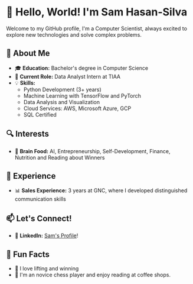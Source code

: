 # 👋 Hello, World! I'm Sam Hasan-Silva

Welcome to my GitHub profile, I'm a Computer Scientist, always excited to explore new technologies and solve complex problems.

## 🚀 About Me

- 🎓 **Education:** Bachelor's degree in Computer Science
- 💼 **Current Role:** Data Analyst Intern at TIAA
- 💡 **Skills:**
  - Python Development (3+ years)
  - Machine Learning with TensorFlow and PyTorch
  - Data Analysis and Visualization
  - Cloud Services: AWS, Microsoft Azure, GCP
  - SQL Certified


## 🔍 Interests

- 🧠 **Brain Food:** AI, Entrepreneurship, Self-Development, Finance, Nutrition and Reading about Winners

## 💪 Experience

- 📊 **Sales Experience:** 3 years at GNC, where I developed distinguished communication skills

## 📫 Let's Connect!
- 💼 **LinkedIn:** [Sam's Profile](https://www.linkedin.com/in/sammy-hasan-silva/)!

## 🌱 Fun Facts
- 🚴 I love lifting and winning
- 🎨 I'm an novice chess player and enjoy reading at coffee shops.

